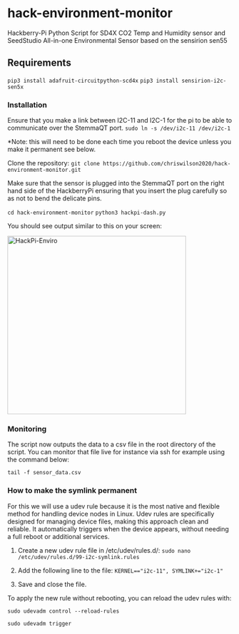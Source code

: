 # hack-environment-monitor
Hackberry-Pi Python Script for SD4X CO2 Temp and Humidity sensor and SeedStudio All-in-one Environmental Sensor based on the sensirion sen55

## Requirements
`pip3 install adafruit-circuitpython-scd4x`
`pip3 install sensirion-i2c-sen5x`

### Installation

Ensure that you make a link between I2C-11 and I2C-1 for the pi to be able to communicate over the StemmaQT port.
`sudo ln -s /dev/i2c-11 /dev/i2c-1`

*Note: this will need to be done each time you reboot the device unless you make it permanent see below.

Clone the repository:
`git clone https://github.com/chriswilson2020/hack-environment-monitor.git`

Make sure that the sensor is plugged into the StemmaQT port on the right hand side of the HackberryPi ensuring that you insert the plug carefully so as not to bend the delicate pins. 

`cd hack-environment-monitor`
`python3 hackpi-dash.py`

You should see output similar to this on your screen:

<img src="https://github.com/user-attachments/assets/7cad9ce5-5ee3-43cd-a6ab-06cffe5b4862" alt="HackPi-Enviro" width="400">

### Monitoring

The script now outputs the data to a csv file in the root directory of the script.  You can monitor that file live for instance via ssh for example using the command below:

`tail -f sensor_data.csv`

### How to make the symlink permanent
For this we will use a udev rule because it is the most native and flexible method for handling device nodes in Linux.
Udev rules are specifically designed for managing device files, making this approach clean and reliable.
It automatically triggers when the device appears, without needing a full reboot or additional services.

1. Create a new udev rule file in /etc/udev/rules.d/: `sudo nano /etc/udev/rules.d/99-i2c-symlink.rules`

2. Add the following line to the file: `KERNEL=="i2c-11", SYMLINK+="i2c-1"`

3. Save and close the file.

To apply the new rule without rebooting, you can reload the udev rules with:

`sudo udevadm control --reload-rules`

`sudo udevadm trigger`


